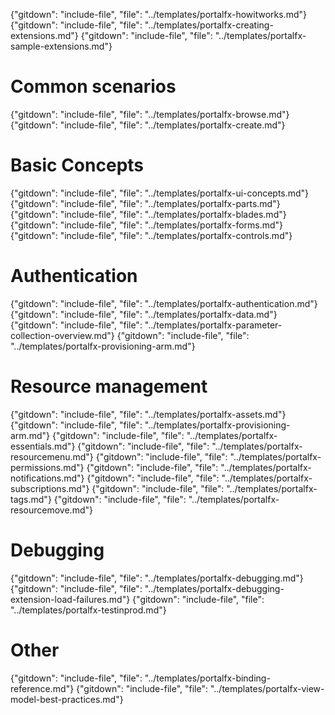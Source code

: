 {"gitdown": "include-file", "file": "../templates/portalfx-howitworks.md"}
{"gitdown": "include-file", "file": "../templates/portalfx-creating-extensions.md"}
{"gitdown": "include-file", "file": "../templates/portalfx-sample-extensions.md"}

# Common scenarios
{"gitdown": "include-file", "file": "../templates/portalfx-browse.md"}
{"gitdown": "include-file", "file": "../templates/portalfx-create.md"}

# Basic Concepts  
{"gitdown": "include-file", "file": "../templates/portalfx-ui-concepts.md"}
{"gitdown": "include-file", "file": "../templates/portalfx-parts.md"}
{"gitdown": "include-file", "file": "../templates/portalfx-blades.md"}
{"gitdown": "include-file", "file": "../templates/portalfx-forms.md"}
{"gitdown": "include-file", "file": "../templates/portalfx-controls.md"}

# Authentication
{"gitdown": "include-file", "file": "../templates/portalfx-authentication.md"}
{"gitdown": "include-file", "file": "../templates/portalfx-data.md"}
{"gitdown": "include-file", "file": "../templates/portalfx-parameter-collection-overview.md"}
{"gitdown": "include-file", "file": "../templates/portalfx-provisioning-arm.md"}

# Resource management
{"gitdown": "include-file", "file": "../templates/portalfx-assets.md"}
{"gitdown": "include-file", "file": "../templates/portalfx-provisioning-arm.md"}
{"gitdown": "include-file", "file": "../templates/portalfx-essentials.md"}
{"gitdown": "include-file", "file": "../templates/portalfx-resourcemenu.md"}
{"gitdown": "include-file", "file": "../templates/portalfx-permissions.md"}
{"gitdown": "include-file", "file": "../templates/portalfx-notifications.md"}
{"gitdown": "include-file", "file": "../templates/portalfx-subscriptions.md"}
{"gitdown": "include-file", "file": "../templates/portalfx-tags.md"}
{"gitdown": "include-file", "file": "../templates/portalfx-resourcemove.md"}

# Debugging
{"gitdown": "include-file", "file": "../templates/portalfx-debugging.md"}
{"gitdown": "include-file", "file": "../templates/portalfx-debugging-extension-load-failures.md"}
{"gitdown": "include-file", "file": "../templates/portalfx-testinprod.md"}

# Other
{"gitdown": "include-file", "file": "../templates/portalfx-binding-reference.md"}
{"gitdown": "include-file", "file": "../templates/portalfx-view-model-best-practices.md"}
